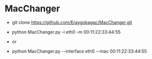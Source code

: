 # MacChanger
- git clone https://github.com/Eraygokagac/MacChanger.git

- python MacChanger.py -i eth0 -m 00:11:22:33:44:55

- or

- python MacChanger.py --interface eth0 --mac 00:11:22:33:44:55
